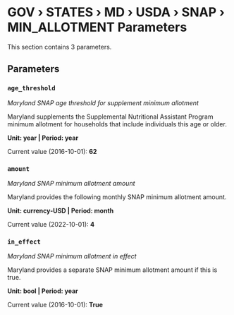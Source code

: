 # GOV › STATES › MD › USDA › SNAP › MIN_ALLOTMENT Parameters

This section contains 3 parameters.

## Parameters

### `age_threshold`
*Maryland SNAP age threshold for supplement minimum allotment*

Maryland supplements the Supplemental Nutritional Assistant Program minimum allotment for households that include individuals this age or older.

**Unit: year | Period: year**

Current value (2016-10-01): **62**


### `amount`
*Maryland SNAP minimum allotment amount*

Maryland provides the following monthly SNAP minimum allotment amount.

**Unit: currency-USD | Period: month**

Current value (2022-10-01): **4**


### `in_effect`
*Maryland SNAP minimum allotment in effect*

Maryland provides a separate SNAP minimum allotment amount if this is true.

**Unit: bool | Period: year**

Current value (2016-10-01): **True**

